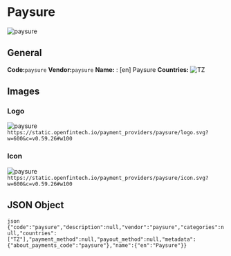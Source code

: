 # Paysure 
![paysure](https://static.openfintech.io/payment_providers/paysure/logo.svg?w=600&c=v0.59.26#w100) 
## General 
**Code:**`paysure` 
**Vendor:**`paysure` 
**Name:** 
:	[en] Paysure 
**Countries:** 
![TZ](https://cdnjs.cloudflare.com/ajax/libs/flag-icon-css/3.3.0/flags/4x3/TZ.svg#w24) 
 
## Images 
### Logo 
![paysure](https://static.openfintech.io/payment_providers/paysure/logo.svg?w=600&c=v0.59.26#w100) 
``` https://static.openfintech.io/payment_providers/paysure/logo.svg?w=600&c=v0.59.26#w100 ``` 
### Icon 
![paysure](https://static.openfintech.io/payment_providers/paysure/icon.svg?w=600&c=v0.59.26#w100) 
``` https://static.openfintech.io/payment_providers/paysure/icon.svg?w=600&c=v0.59.26#w100 ``` 
## JSON Object 
```json {"code":"paysure","description":null,"vendor":"paysure","categories":null,"countries":["TZ"],"payment_method":null,"payout_method":null,"metadata":{"about_payments_code":"paysure"},"name":{"en":"Paysure"}} ``` 
